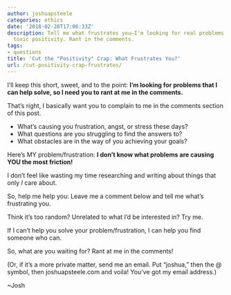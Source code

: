 ```yaml
---
author: joshuapsteele
categories: ethics
date: '2018-02-28T17:06:33Z'
description: Tell me what frustrates you—I'm looking for real problems to solve, not
  toxic positivity. Rant in the comments.
tags:
- questions
title: 'Cut the "Positivity" Crap: What Frustrates You?'
url: /cut-positivity-crap-frustrates/
---
```


I’ll keep this short, sweet, and to the point: **I’m looking for problems that I can help solve, so I need you to rant at me in the comments.**

That’s right, I basically want you to complain to me in the comments section of this post.

- What’s causing you frustration, angst, or stress these days?
- What questions are you struggling to find the answers to?
- What obstacles are in the way of you achieving your goals?

Here’s MY problem/frustration: **I don’t know what problems are causing YOU the most friction!**

I don’t feel like wasting my time researching and writing about things that only *I* care about.

So, help me help you: Leave me a comment below and tell me what’s frustrating you.

Think it’s too random? Unrelated to what I’d be interested in? Try me.

If I can’t help you solve your problem/frustration, I can help you find someone who can.

So, what are you waiting for? Rant at me in the comments!

(Or, if it’s a more private matter, send me an email. Put “joshua,” then the @ symbol, then joshuapsteele.com and voila! You’ve got my email address.)

~Josh
